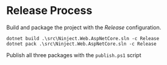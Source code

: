 # Release Process
Build and package the project with the _Release_ configuration.

```
dotnet build .\src\Ninject.Web.AspNetCore.sln -c Release
dotnet pack .\src\Ninject.Web.AspNetCore.sln -c Release
```

Publish all three packages with the `publish.ps1` script
